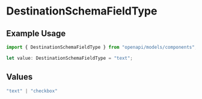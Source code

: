 # DestinationSchemaFieldType

## Example Usage

```typescript
import { DestinationSchemaFieldType } from "openapi/models/components";

let value: DestinationSchemaFieldType = "text";
```

## Values

```typescript
"text" | "checkbox"
```